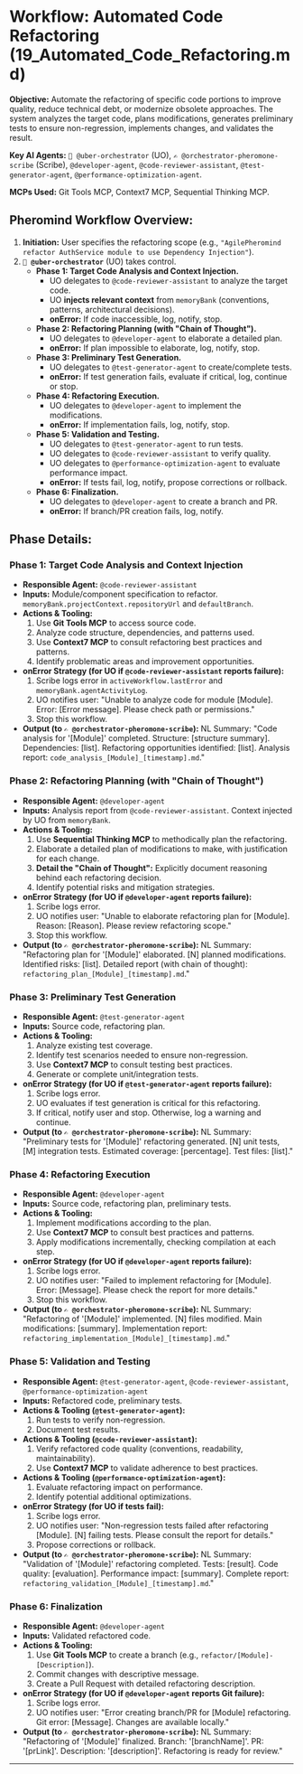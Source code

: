 # Workflow: Automated Code Refactoring (19_Automated_Code_Refactoring.md)

**Objective:** Automate the refactoring of specific code portions to improve quality, reduce technical debt, or modernize obsolete approaches. The system analyzes the target code, plans modifications, generates preliminary tests to ensure non-regression, implements changes, and validates the result.

**Key AI Agents:** `🧐 @uber-orchestrator` (UO), `✍️ @orchestrator-pheromone-scribe` (Scribe), `@developer-agent`, `@code-reviewer-assistant`, `@test-generator-agent`, `@performance-optimization-agent`.

**MCPs Used:** Git Tools MCP, Context7 MCP, Sequential Thinking MCP.

## Pheromind Workflow Overview:

1.  **Initiation:** User specifies the refactoring scope (e.g., `"AgilePheromind refactor AuthService module to use Dependency Injection"`).
2.  **`🧐 @uber-orchestrator`** (UO) takes control.
    *   **Phase 1: Target Code Analysis and Context Injection.**
        *   UO delegates to `@code-reviewer-assistant` to analyze the target code.
        *   UO **injects relevant context** from `memoryBank` (conventions, patterns, architectural decisions).
        *   **onError:** If code inaccessible, log, notify, stop.
    *   **Phase 2: Refactoring Planning (with "Chain of Thought").**
        *   UO delegates to `@developer-agent` to elaborate a detailed plan.
        *   **onError:** If plan impossible to elaborate, log, notify, stop.
    *   **Phase 3: Preliminary Test Generation.**
        *   UO delegates to `@test-generator-agent` to create/complete tests.
        *   **onError:** If test generation fails, evaluate if critical, log, continue or stop.
    *   **Phase 4: Refactoring Execution.**
        *   UO delegates to `@developer-agent` to implement the modifications.
        *   **onError:** If implementation fails, log, notify, stop.
    *   **Phase 5: Validation and Testing.**
        *   UO delegates to `@test-generator-agent` to run tests.
        *   UO delegates to `@code-reviewer-assistant` to verify quality.
        *   UO delegates to `@performance-optimization-agent` to evaluate performance impact.
        *   **onError:** If tests fail, log, notify, propose corrections or rollback.
    *   **Phase 6: Finalization.**
        *   UO delegates to `@developer-agent` to create a branch and PR.
        *   **onError:** If branch/PR creation fails, log, notify.

## Phase Details:

### Phase 1: Target Code Analysis and Context Injection
*   **Responsible Agent:** `@code-reviewer-assistant`
*   **Inputs:** Module/component specification to refactor. `memoryBank.projectContext.repositoryUrl` and `defaultBranch`.
*   **Actions & Tooling:**
    1.  Use **Git Tools MCP** to access source code.
    2.  Analyze code structure, dependencies, and patterns used.
    3.  Use **Context7 MCP** to consult refactoring best practices and patterns.
    4.  Identify problematic areas and improvement opportunities.
*   **onError Strategy (for UO if `@code-reviewer-assistant` reports failure):**
    1.  Scribe logs error in `activeWorkflow.lastError` and `memoryBank.agentActivityLog`.
    2.  UO notifies user: "Unable to analyze code for module [Module]. Error: [Error message]. Please check path or permissions."
    3.  Stop this workflow.
*   **Output (to `✍️ @orchestrator-pheromone-scribe`):** NL Summary: "Code analysis for '[Module]' completed. Structure: [structure summary]. Dependencies: [list]. Refactoring opportunities identified: [list]. Analysis report: `code_analysis_[Module]_[timestamp].md`."

### Phase 2: Refactoring Planning (with "Chain of Thought")
*   **Responsible Agent:** `@developer-agent`
*   **Inputs:** Analysis report from `@code-reviewer-assistant`. Context injected by UO from `memoryBank`.
*   **Actions & Tooling:**
    1.  Use **Sequential Thinking MCP** to methodically plan the refactoring.
    2.  Elaborate a detailed plan of modifications to make, with justification for each change.
    3.  **Detail the "Chain of Thought":** Explicitly document reasoning behind each refactoring decision.
    4.  Identify potential risks and mitigation strategies.
*   **onError Strategy (for UO if `@developer-agent` reports failure):**
    1.  Scribe logs error.
    2.  UO notifies user: "Unable to elaborate refactoring plan for [Module]. Reason: [Reason]. Please review refactoring scope."
    3.  Stop this workflow.
*   **Output (to `✍️ @orchestrator-pheromone-scribe`):** NL Summary: "Refactoring plan for '[Module]' elaborated. [N] planned modifications. Identified risks: [list]. Detailed report (with chain of thought): `refactoring_plan_[Module]_[timestamp].md`."

### Phase 3: Preliminary Test Generation
*   **Responsible Agent:** `@test-generator-agent`
*   **Inputs:** Source code, refactoring plan.
*   **Actions & Tooling:**
    1.  Analyze existing test coverage.
    2.  Identify test scenarios needed to ensure non-regression.
    3.  Use **Context7 MCP** to consult testing best practices.
    4.  Generate or complete unit/integration tests.
*   **onError Strategy (for UO if `@test-generator-agent` reports failure):**
    1.  Scribe logs error.
    2.  UO evaluates if test generation is critical for this refactoring.
    3.  If critical, notify user and stop. Otherwise, log a warning and continue.
*   **Output (to `✍️ @orchestrator-pheromone-scribe`):** NL Summary: "Preliminary tests for '[Module]' refactoring generated. [N] unit tests, [M] integration tests. Estimated coverage: [percentage]. Test files: [list]."

### Phase 4: Refactoring Execution
*   **Responsible Agent:** `@developer-agent`
*   **Inputs:** Source code, refactoring plan, preliminary tests.
*   **Actions & Tooling:**
    1.  Implement modifications according to the plan.
    2.  Use **Context7 MCP** to consult best practices and patterns.
    3.  Apply modifications incrementally, checking compilation at each step.
*   **onError Strategy (for UO if `@developer-agent` reports failure):**
    1.  Scribe logs error.
    2.  UO notifies user: "Failed to implement refactoring for [Module]. Error: [Message]. Please check the report for more details."
    3.  Stop this workflow.
*   **Output (to `✍️ @orchestrator-pheromone-scribe`):** NL Summary: "Refactoring of '[Module]' implemented. [N] files modified. Main modifications: [summary]. Implementation report: `refactoring_implementation_[Module]_[timestamp].md`."

### Phase 5: Validation and Testing
*   **Responsible Agent:** `@test-generator-agent`, `@code-reviewer-assistant`, `@performance-optimization-agent`
*   **Inputs:** Refactored code, preliminary tests.
*   **Actions & Tooling (`@test-generator-agent`):**
    1.  Run tests to verify non-regression.
    2.  Document test results.
*   **Actions & Tooling (`@code-reviewer-assistant`):**
    1.  Verify refactored code quality (conventions, readability, maintainability).
    2.  Use **Context7 MCP** to validate adherence to best practices.
*   **Actions & Tooling (`@performance-optimization-agent`):**
    1.  Evaluate refactoring impact on performance.
    2.  Identify potential additional optimizations.
*   **onError Strategy (for UO if tests fail):**
    1.  Scribe logs error.
    2.  UO notifies user: "Non-regression tests failed after refactoring [Module]. [N] failing tests. Please consult the report for details."
    3.  Propose corrections or rollback.
*   **Output (to `✍️ @orchestrator-pheromone-scribe`):** NL Summary: "Validation of '[Module]' refactoring completed. Tests: [result]. Code quality: [evaluation]. Performance impact: [summary]. Complete report: `refactoring_validation_[Module]_[timestamp].md`."

### Phase 6: Finalization
*   **Responsible Agent:** `@developer-agent`
*   **Inputs:** Validated refactored code.
*   **Actions & Tooling:**
    1.  Use **Git Tools MCP** to create a branch (e.g., `refactor/[Module]-[Description]`).
    2.  Commit changes with descriptive message.
    3.  Create a Pull Request with detailed refactoring description.
*   **onError Strategy (for UO if `@developer-agent` reports Git failure):**
    1.  Scribe logs error.
    2.  UO notifies user: "Error creating branch/PR for [Module] refactoring. Git error: [Message]. Changes are available locally."
*   **Output (to `✍️ @orchestrator-pheromone-scribe`):** NL Summary: "Refactoring of '[Module]' finalized. Branch: '[branchName]'. PR: '[prLink]'. Description: '[description]'. Refactoring is ready for review."

---
